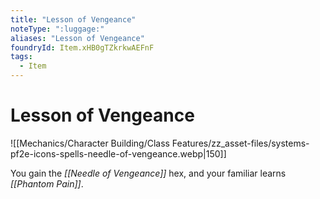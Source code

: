 ```yaml
---
title: "Lesson of Vengeance"
noteType: ":luggage:"
aliases: "Lesson of Vengeance"
foundryId: Item.xHB0gTZkrkwAEFnF
tags:
  - Item
---
```


# Lesson of Vengeance
![[Mechanics/Character Building/Class Features/zz_asset-files/systems-pf2e-icons-spells-needle-of-vengeance.webp|150]]

You gain the _[[Needle of Vengeance]]_ hex, and your familiar learns _[[Phantom Pain]]_.
